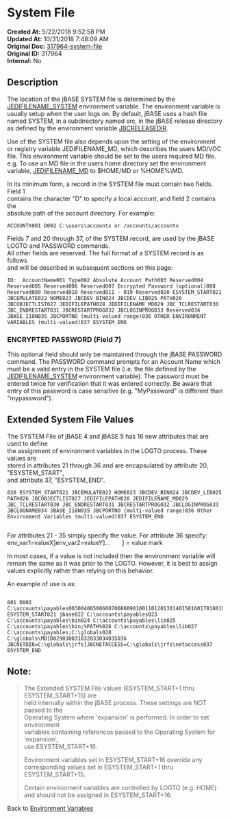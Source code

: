 # System File

**Created At:** 5/22/2018 9:52:58 PM  
**Updated At:** 10/31/2018 7:48:09 AM  
**Original Doc:** [317964-system-file](https://docs.jbase.com/41717-environment-variables/317964-system-file)  
**Original ID:** 317964  
**Internal:** No  


## Description 

The location of the jBASE SYSTEM file is determined by the [JEDIFILENAME\_SYSTEM](./../jedifilename_system) environment variable. The environment variable is usually setup when the user logs on. By default, jBASE uses a hash file named SYSTEM, in a subdirectory named src, in the jBASE release directory as defined by the environment variable [JBCRELEASEDIR](./../jbcreleasedir).

Use of the SYSTEM file also depends upon the setting of the environment or registry variable JEDIFILENAME\_MD, which describes the users MD/VOC file. This environment variable should be set to the users required MD file. e.g. To use an MD file in the users home directory set the environment variable, [JEDIFILENAME\_MD](./../jedifilename_md) to $HOME/MD or %HOME%\MD.

In its minimum form, a record in the SYSTEM file must contain two fields. Field 1<br>contains the character "D" to specify a local account, and field 2 contains the<br>absolute path of the account directory. For example:

```
ACCOUNTX001 D002 C:\users\accountx or /accounts/accountx
```



Fields 7 and 20 through 37, of the SYSTEM record, are used by the jBASE LOGTO and PASSWORD commands.<br>All other fields are reserved. The full format of a SYSTEM record is as follows<br>and will be described in subsequent sections on this page:

```
ID:  AccountName001 Type002 Absolute Account Path003 Reserved004 Reserved005 Reserved006 Reserved007 Encrypted Password (optional)008 Reserved009 Reserved010 Reserved011 - 019 Reserved020 ESYSTEM_START021 JBCEMULATE022 HOME023 JBCDEV_BIN024 JBCDEV_LIB025 PATH026 JBCOBJECTLIST027 JEDIFILEPATH028 JEDIFILENAME_MD029 JBC_TCLRESTART030 JBC_ENDRESTART031 JBCRESTARTPROG032 JBCLOGINPROG033 Reserved034 JBASE_I18N035 JBCPORTNO (multi-valued range)036 OTHER ENVIRONMENT VARIABLES (multi-valued)037 ESYSTEM_END
```

### 


### ENCRYPTED PASSWORD (Field 7)

This optional field should only be maintained through the jBASE PASSWORD command. The PASSWORD command prompts for an Account Name which must be a valid entry in the SYSTEM file (i.e. the file defined by the [JEDIFILENAME\_SYSTEM](./../jedifilename_system) environment variable). The password must be entered twice for verification that it was entered correctly. Be aware that entry of this password is case sensitive (e.g. "MyPassword" is different than "mypassword").



### 

## Extended System File Values  

The SYSTEM File of jBASE 4 and jBASE 5 has 16 new attributes that are used to define<br>the assignment of environment variables in the LOGTO process. These values are<br>stored in attributes 21 through 36 and are encapsulated by attribute 20, "ESYSTEM\_START",<br>and attribute 37, "ESYSTEM\_END".



```
020 ESYSTEM_START021 JBCEMULATE022 HOME023 JBCDEV_BIN024 JBCDEV_LIB025 PATH026 JBCOBJECTLIST027 JEDIFILEPATH028 JEDIFILENAME_MD029 JBC_TCLRESTART030 JBC_ENDRESTART031 JBCRESTARTPROG032 JBCLOGINPROG033 JBCLOGNAME034 JBASE_I18N035 JBCPORTNO (multi-valued range)036 Other Environment Variables (multi-valued)037 ESYSTEM_END
 
```

For attributes 21 - 35 simply specify the value.
For attribute 36 specify: env\_var1=valueX]env\_var2=valueY]...       ] = value mark

In most cases, if a value is not included then the environment variable will<br>remain the same as it was prior to the LOGTO. However, it is best to assign<br>values explicitly rather than relying on this behavior.

An example of use is as:

```

001 D002 C:\accounts\payables003004005006007008009010011012013014015016017018019020 ESYSTEM_START021 jbase022 C:\accounts\payables023 C:\accounts\payables\bin024 C:\accounts\payables\lib025 C:\accounts\payables\bin;%PATH%026 C:\accounts\payables\lib027 C:\accounts\payables;C:\globals028 C:\globals\MD]D029030031032033034035036 JBCNETDIR=C:\globals\jrfs]JBCNETACCESS=C:\globals\jrfs\netaccess037 ESYSTEM_END
```



## Note: 


> The Extended SYSTEM File values (ESYSTEM\_START+1 thru ESYSTEM\_START+15) are<br>held internally within the jBASE process. These settings are NOT passed to the<br>Operating System where 'expansion' is performed. In order to set environment<br>variables containing references passed to the Operating System for 'expansion',<br>use ESYSTEM\_START+16.
> 
> Environment variables set in ESYSTEM\_START+16 override any corresponding values set in ESYSTEM\_START+1 thru ESYSTEM\_START+15.
> 
> Certain environment variables are controlled by LOGTO (e.g. HOME) and should not be assigned in ESYSTEM\_START+16.




Back to [Environment Variables](./../../migration-station/articles/environment-variables)
